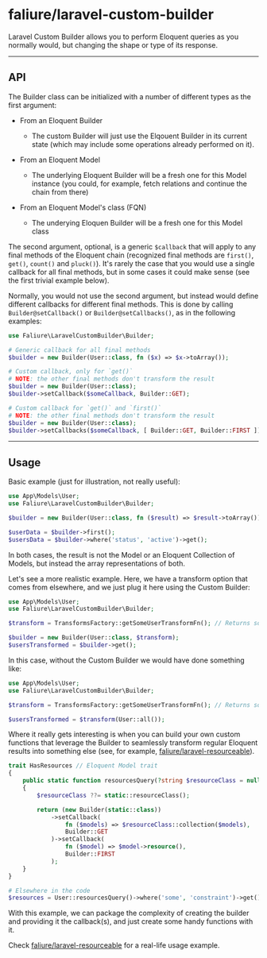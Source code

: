# faliure/laravel-custom-builder

Laravel Custom Builder allows you to perform Eloquent queries as you normally would, but changing the shape or type of its response.

---

## API

The Builder class can be initialized with a number of different types as the first argument:

- From an Eloquent Builder
  - The custom Builder will just use the Elqouent Builder in its current state (which may include some operations already performed on it).

- From an Eloquent Model
  - The underlying Eloquent Builder will be a fresh one for this Model instance (you could, for example, fetch relations and continue the chain from there)

- From an Eloquent Model's class (FQN)
  - The underying Eloquen Builder will be a fresh one for this Model class

The second argument, optional, is a generic `$callback` that will apply to any final methods of the Eloquent chain (recognized final methods are `first()`, `get()`, `count()` and `pluck()`). It's rarely the case that you would use a single callback for all final methods, but in some cases it could make sense (see the first trivial example below).

Normally, you would not use the second argument, but instead would define different callbacks for different final methods. This is done by calling `Builder@setCallback()` or `Builder@setCallbacks()`, as in the following examples:

```php
use Faliure\LaravelCustomBuilder\Builder;

# Generic callback for all final methods
$builder = new Builder(User::class, fn ($x) => $x->toArray());

# Custom callback, only for `get()`
# NOTE: the other final methods don't transform the result
$builder = new Builder(User::class);
$builder->setCallback($someCallback, Builder::GET);

# Custom callback for `get()` and `first()`
# NOTE: the other final methods don't transform the result
$builder = new Builder(User::class);
$builder->setCallbacks($someCallback, [ Builder::GET, Builder::FIRST ]);
```

---

## Usage

Basic example (just for illustration, not really useful):

```php
use App\Models\User;
use Faliure\LaravelCustomBuilder\Builder;

$builder = new Builder(User::class, fn ($result) => $result->toArray());

$userData = $builder->first();
$usersData = $builder->where('status', 'active')->get();
```

In both cases, the result is not the Model or an Eloquent Collection of Models, but instead the array representations of both.

Let's see a more realistic example. Here, we have a transform option that comes from elsewhere, and we just plug it here using the Custom Builder:

```php
use App\Models\User;
use Faliure\LaravelCustomBuilder\Builder;

$transform = TransformsFactory::getSomeUserTransformFn(); // Returns some hypotetical transformation closure

$builder = new Builder(User::class, $transform);
$usersTransformed = $builder->get();
```

In this case, without the Custom Builder we would have done something like:

```php
use App\Models\User;
use Faliure\LaravelCustomBuilder\Builder;

$transform = TransformsFactory::getSomeUserTransformFn(); // Returns some hypotetical transformation closure

$usersTransformed = $transform(User::all());
```

Where it really gets interesting is when you can build your own custom functions that leverage the Builder to seamlessly transform regular Eloquent results into something else (see, for example, [faliure/laravel-resourceable](https://github.com/faliure/laravel-resourceable)).

```php
trait HasResources // Eloquent Model trait
{
    public static function resourcesQuery(?string $resourceClass = null): Builder
    {
        $resourceClass ??= static::resourceClass();

        return (new Builder(static::class))
            ->setCallback(
                fn ($models) => $resourceClass::collection($models),
                Builder::GET
            )->setCallback(
                fn ($model) => $model->resource(),
                Builder::FIRST
            );
    }
}

# Elsewhere in the code
$resources = User::resourcesQuery()->where('some', 'constraint')->get();
```

With this example, we can package the complexity of creating the builder and providing it the callback(s), and just create some handy functions with it.

Check [faliure/laravel-resourceable](https://github.com/faliure/laravel-resourceable) for a real-life usage example.
